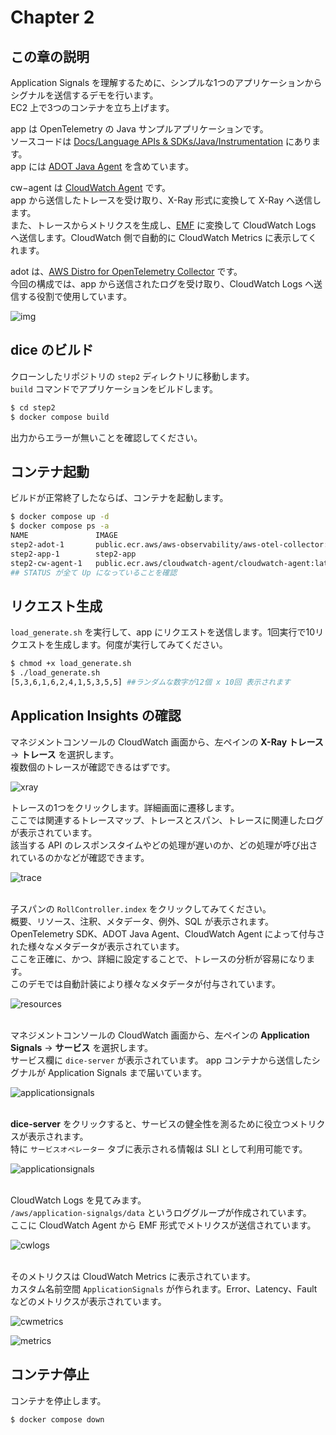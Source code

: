 # Chapter 2

## この章の説明

Application Signals を理解するために、シンプルな1つのアプリケーションからシグナルを送信するデモを行います。  
EC2 上で3つのコンテナを立ち上げます。  

app は OpenTelemetry の Java サンプルアプリケーションです。  
ソースコードは [Docs/Language APIs & SDKs/Java/Instrumentation](https://opentelemetry.io/docs/languages/java/instrumentation/) にあります。  
app には [ADOT Java Agent](https://github.com/aws-observability/aws-otel-java-instrumentation/releases) を含めています。  

cw−agent は [CloudWatch Agent](https://gallery.ecr.aws/cloudwatch-agent/cloudwatch-agent) です。  
app から送信したトレースを受け取り、X-Ray 形式に変換して X-Ray へ送信します。  
また、トレースからメトリクスを生成し、[EMF](https://docs.aws.amazon.com/ja_jp/AmazonCloudWatch/latest/monitoring/CloudWatch_Embedded_Metric_Format_Specification.html)  に変換して CloudWatch Logs へ送信します。CloudWatch 側で自動的に CloudWatch Metrics に表示してくれます。    

adot は、[AWS Distro for OpenTelemetry Collector](https://aws-otel.github.io/docs/introduction) です。  
今回の構成では、app から送信されたログを受け取り、CloudWatch Logs へ送信する役割で使用しています。  

![img](./imgs/chap2_diagram.drawio.png)


## dice のビルド

クローンしたリポジトリの `step2` ディレクトリに移動します。  
`build` コマンドでアプリケーションをビルドします。  

```bash
$ cd step2
$ docker compose build
```

出力からエラーが無いことを確認してください。  

## コンテナ起動

ビルドが正常終了したならば、コンテナを起動します。  

```bash
$ docker compose up -d
$ docker compose ps -a
NAME               IMAGE                                                         COMMAND                                                                SERVICE    CREATED         STATUS         PORTS
step2-adot-1       public.ecr.aws/aws-observability/aws-otel-collector:v0.40.0   "/awscollector --config=/etc/otel-config.yaml"                         adot       9 seconds ago   Up 8 seconds   2000/tcp, 4317/tcp, 55681/tcp, 0.0.0.0:4318->4318/tcp, :::4318->4318/tcp
step2-app-1        step2-app                                                     "/usr/bin/java -jar /app/build/libs/app.jar"                           app        9 seconds ago   Up 8 seconds   0.0.0.0:8080->8080/tcp, :::8080->8080/tcp
step2-cw-agent-1   public.ecr.aws/cloudwatch-agent/cloudwatch-agent:latest       "/opt/aws/amazon-cloudwatch-agent/bin/start-amazon-cloudwatch-agent"   cw-agent   9 seconds ago   Up 8 seconds   0.0.0.0:4316->4316/tcp, :::4316->4316/tcp
## STATUS が全て Up になっていることを確認
```

## リクエスト生成

`load_generate.sh` を実行して、app にリクエストを送信します。1回実行で10リクエストを生成します。何度が実行してみてください。  

```bash
$ chmod +x load_generate.sh 
$ ./load_generate.sh
[5,3,6,1,6,2,4,1,5,3,5,5] ##ランダムな数字が12個 x 10回 表示されます
```

## Application Insights の確認

マネジメントコンソールの CloudWatch 画面から、左ペインの **X-Ray トレース** → **トレース** を選択します。  
複数個のトレースが確認できるはずです。  

![xray](./imgs/chap2_xray.png)

トレースの1つをクリックします。詳細画面に遷移します。  
ここでは関連するトレースマップ、トレースとスパン、トレースに関連したログが表示されています。  
該当する API のレスポンスタイムやどの処理が遅いのか、どの処理が呼び出されているのかなどが確認できます。  

![trace](./imgs/chap2_xray_trace.png)  
<br />

子スパンの `RollController.index` をクリックしてみてください。  
概要、リソース、注釈、メタデータ、例外、SQL が表示されます。  
OpenTelemetry SDK、ADOT Java Agent、CloudWatch Agent によって付与された様々なメタデータが表示されています。  
ここを正確に、かつ、詳細に設定することで、トレースの分析が容易になります。  
このデモでは自動計装により様々なメタデータが付与されています。  

![resources](./imgs/chap2_xray_resources.png)  
<br />

マネジメントコンソールの CloudWatch 画面から、左ペインの **Application Signals** → **サービス** を選択します。  
サービス欄に `dice-server` が表示されています。 app コンテナから送信したシグナルが Application Signals まで届いています。  

![applicationsignals](./imgs/chap2_app.png)  
<br />

**dice-server** をクリックすると、サービスの健全性を測るために役立つメトリクスが表示されます。  
特に `サービスオペレーター` タブに表示される情報は SLI として利用可能です。  

![applicationsignals](./imgs/chap2_service.png)  
<br />

CloudWatch Logs を見てみます。  
`/aws/application-signalgs/data` というロググループが作成されています。  
ここに CloudWatch Agent から EMF 形式でメトリクスが送信されています。  

![cwlogs](./imgs/chap2_cwlogs.png)  
<br />

そのメトリクスは CloudWatch Metrics に表示されています。  
カスタム名前空間 `ApplicationSignals` が作られます。Error、Latency、Fault などのメトリクスが表示されています。  

![cwmetrics](./imgs/chap2_cwmetrics.png)  

![metrics](./imgs/chap2_metrices.png)  



## コンテナ停止

コンテナを停止します。  

```bash
$ docker compose down
```


